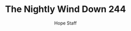 ---
image: /assets/img/nwd/244_nwd_jeremiah_31_4_a_cev.png
title: The Nightly Wind Down 244
categories:
  - The Nightly Wind Down
author: Hope Staff
notes: The Nightly Wind Down 244
embed: >-
  EMBED_GOES_HERE
transcript: >-
  SOME LINES OF TEXT START HERE
---
